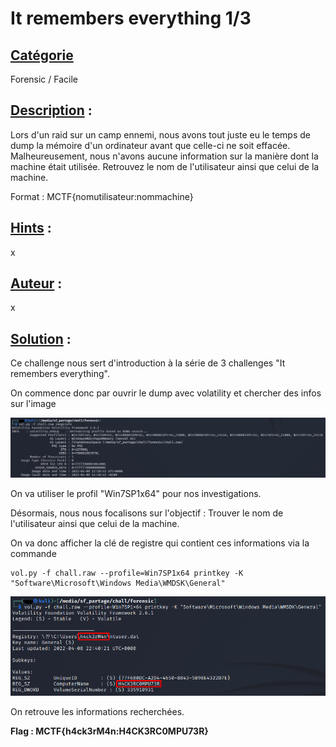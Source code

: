 # **It remembers everything 1/3**
## <u>**Catégorie**</u>

Forensic / Facile

## <u>**Description**</u> :


Lors d'un raid sur un camp ennemi, nous avons tout juste eu le temps de dump la mémoire d'un ordinateur avant que celle-ci ne soit effacée. Malheureusement, nous n'avons aucune information sur la manière dont la machine était utilisée.
Retrouvez le nom de l'utilisateur ainsi que celui de la machine.

Format : MCTF{nomutilisateur:nommachine}

## <u>**Hints**</u> :

x

## <u>**Auteur**</u> :

x

## <u>Solution</u> :

Ce challenge nous sert d'introduction à la série de 3 challenges "It remembers everything".

On commence donc par ouvrir le dump avec volatility et chercher des infos sur l'image

![](./photos/imageinfo.png)

On va utiliser le profil "Win7SP1x64" pour nos investigations.

Désormais, nous nous focalisons sur l'objectif : Trouver le nom de l'utilisateur ainsi que celui de la machine.

On va donc afficher la clé de registre qui contient ces informations via la commande 
```
vol.py -f chall.raw --profile=Win7SP1x64 printkey -K "Software\Microsoft\Windows Media\WMDSK\General"
```

![](./photos/commande.png)

On retrouve les informations recherchées. 

**Flag : MCTF{h4ck3rM4n:H4CK3RC0MPU73R}**